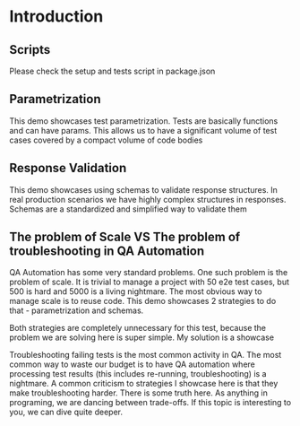 # Introduction

## Scripts

Please check the setup and tests script in package.json

## Parametrization

This demo showcases test parametrization. Tests are basically functions and can have params. This allows us to have a significant volume of test cases covered by a compact volume of code bodies

## Response Validation

This demo showcases using schemas to validate response structures. In real production scenarios we have highly complex structures in responses. Schemas are a standardized and simplified way to validate them

## The problem of Scale VS The problem of troubleshooting in QA Automation

QA Automation has some very standard problems. One such problem is the problem of scale. It is trivial to manage a project with 50 e2e test cases, but 500 is hard and 5000 is a living nightmare. The most obvious way to manage scale is to reuse code. This demo showcases 2 strategies to do that - parametrization and schemas.

Both strategies are completely unnecessary for this test, because the problem we are solving here is super simple. My solution is a showcase

Troubleshooting failing tests is the most common activity in QA. The most common way to waste our budget is to have QA automation where processing test results (this includes re-running, troubleshooting) is a nightmare. A common criticism to strategies I showcase here is that they make troubleshooting harder. There is some truth here. As anything in programing, we are dancing between trade-offs. If this topic is interesting to you, we can dive quite deeper.